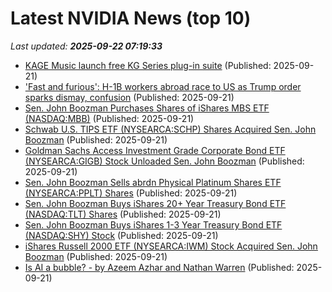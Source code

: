 # Latest NVIDIA News (top 10)
_Last updated: **2025-09-22 07:19:33**_

- [KAGE Music launch free KG Series plug-in suite](https://www.soundonsound.com/news/kage-music-launch-free-kg-series-plug-suite) (Published: 2025-09-21)
- ['Fast and furious': H-1B workers abroad race to US as Trump order sparks dismay, confusion](https://www.channelnewsasia.com/world/us-h-1b-visas-workers-race-return-trump-order-5360331) (Published: 2025-09-21)
- [Sen. John Boozman Purchases Shares of iShares MBS ETF (NASDAQ:MBB)](https://www.etfdailynews.com/2025/09/21/sen-john-boozman-purchases-shares-of-ishares-mbs-etf-nasdaqmbb/) (Published: 2025-09-21)
- [Schwab U.S. TIPS ETF (NYSEARCA:SCHP) Shares Acquired Sen. John Boozman](https://www.etfdailynews.com/2025/09/21/schwab-u-s-tips-etf-nysearcaschp-shares-acquired-sen-john-boozman/) (Published: 2025-09-21)
- [Goldman Sachs Access Investment Grade Corporate Bond ETF (NYSEARCA:GIGB) Stock Unloaded Sen. John Boozman](https://www.etfdailynews.com/2025/09/21/goldman-sachs-access-investment-grade-corporate-bond-etf-nysearcagigb-stock-unloaded-sen-john-boozman/) (Published: 2025-09-21)
- [Sen. John Boozman Sells abrdn Physical Platinum Shares ETF (NYSEARCA:PPLT) Shares](https://www.etfdailynews.com/2025/09/21/sen-john-boozman-sells-abrdn-physical-platinum-shares-etf-nysearcapplt-shares/) (Published: 2025-09-21)
- [Sen. John Boozman Buys iShares 20+ Year Treasury Bond ETF (NASDAQ:TLT) Shares](https://www.etfdailynews.com/2025/09/21/sen-john-boozman-buys-ishares-20-year-treasury-bond-etf-nasdaqtlt-shares/) (Published: 2025-09-21)
- [Sen. John Boozman Buys iShares 1-3 Year Treasury Bond ETF (NASDAQ:SHY) Stock](https://www.etfdailynews.com/2025/09/21/sen-john-boozman-buys-ishares-1-3-year-treasury-bond-etf-nasdaqshy-stock/) (Published: 2025-09-21)
- [iShares Russell 2000 ETF (NYSEARCA:IWM) Stock Acquired Sen. John Boozman](https://www.etfdailynews.com/2025/09/21/ishares-russell-2000-etf-nysearcaiwm-stock-acquired-sen-john-boozman/) (Published: 2025-09-21)
- [ Is AI a bubble? - by Azeem Azhar and Nathan Warren](https://www.exponentialview.co/p/is-ai-a-bubble) (Published: 2025-09-21)
